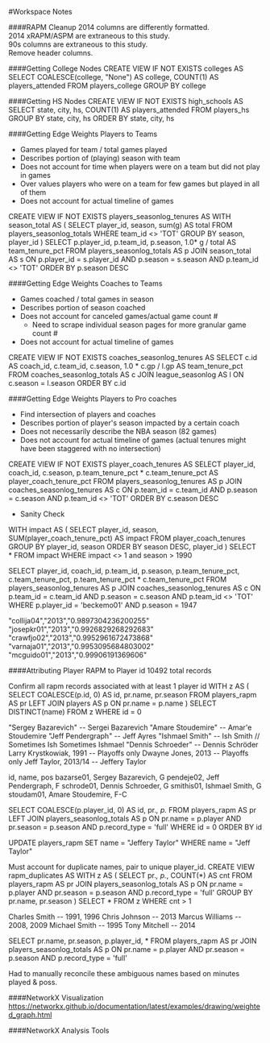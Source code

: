 #Workspace Notes

####RAPM Cleanup
2014 columns are differently formatted.  
2014 xRAPM/ASPM are extraneous to this study.  
90s columns are extraneous to this study.  
Remove header columns.  

####Getting College Nodes
CREATE VIEW IF NOT EXISTS colleges AS
SELECT COALESCE(college, "None") AS college, COUNT(1) AS players_attended FROM players_college
GROUP BY college

####Getting HS Nodes
CREATE VIEW IF NOT EXISTS high_schools AS
SELECT state, city, hs, COUNT(1) AS players_attended FROM players_hs
GROUP BY state, city, hs
ORDER BY state, city, hs

####Getting Edge Weights Players to Teams
- Games played for team / total games played
- Describes portion of (playing) season with team
- Does not account for time when players were on a team but did not play in games
- Over values players who were on a team for few games but played in all of them
- Does not account for actual timeline of games

CREATE VIEW IF NOT EXISTS players_seasonlog_tenures AS
WITH season_total AS
(
SELECT player_id, season, sum(g) AS total
FROM players_seasonlog_totals
WHERE team_id <> 'TOT'
GROUP BY season, player_id
)
SELECT p.player_id, p.team_id, p.season, 1.0* g / total AS team_tenure_pct
FROM players_seasonlog_totals AS p
JOIN season_total AS s
ON p.player_id = s.player_id AND p.season = s.season AND p.team_id <> 'TOT'
ORDER BY p.season DESC

####Getting Edge Weights Coaches to Teams
- Games coached / total games in season
- Describes portion of season coached
- Does not account for canceled games/actual game count #
	- Need to scrape individual season pages for more granular game count #
- Does not account for actual timeline of games

CREATE VIEW IF NOT EXISTS coaches_seasonlog_tenures AS
SELECT c.id AS coach_id, c.team_id, c.season, 1.0 * c.gp / l.gp AS team_tenure_pct
FROM coaches_seasonlog_totals AS c
JOIN league_seasonlog AS l
ON c.season = l.season
ORDER BY c.id

####Getting Edge Weights Players to Pro coaches
- Find intersection of players and coaches
- Describes portion of player's season impacted by a certain coach
- Does not necessarily describe the NBA season (82 games)
- Does not account for actual timeline of games (actual tenures might have been staggered with no intersection)

CREATE VIEW IF NOT EXISTS player_coach_tenures AS
SELECT player_id, coach_id, c.season, p.team_tenure_pct * c.team_tenure_pct AS player_coach_tenure_pct
FROM players_seasonlog_tenures AS p
JOIN coaches_seasonlog_tenures AS c
ON p.team_id = c.team_id AND p.season = c.season AND p.team_id <> 'TOT'
ORDER BY c.season DESC

- Sanity Check

WITH impact AS (
SELECT player_id, season, SUM(player_coach_tenure_pct) AS impact
FROM player_coach_tenures
GROUP BY player_id, season
ORDER BY season DESC, player_id
)
SELECT *
FROM impact
WHERE impact <> 1 and season > 1990

SELECT player_id, coach_id, p.team_id, p.season, p.team_tenure_pct, c.team_tenure_pct, p.team_tenure_pct * c.team_tenure_pct
FROM players_seasonlog_tenures AS p
JOIN coaches_seasonlog_tenures AS c
ON p.team_id = c.team_id AND p.season = c.season AND p.team_id <> 'TOT'
WHERE p.player_id = 'beckemo01' AND p.season = 1947

"collija04","2013","0.9897304236200255"
"josepkr01","2013","0.9926829268292683"
"crawfjo02","2013","0.9952961672473868"
"varnaja01","2013","0.9953095684803002"
"mcguido01","2013","0.99906191369606"

####Attributing Player RAPM to Player id
10492 total records

Confirm all rapm records associated with at least 1 player id
WITH z AS (
SELECT COALESCE(p.id, 0) AS id, pr.name, pr.season
FROM players_rapm AS pr
LEFT JOIN players AS p
ON pr.name = p.name
)
SELECT DISTINCT(name) 
FROM z
WHERE id = 0

"Sergey Bazarevich" -- Sergei Bazarevich
"Amare Stoudemire" -- Amar'e Stoudemire
"Jeff Pendergraph" -- Jeff Ayres
"Ishmael Smith" -- Ish Smith // Sometimes Ish Sometimes Ishmael
"Dennis Schroeder" -- Dennis Schröder
Larry Krystkowiak, 1991 -- Playoffs only
Dwayne Jones, 2013 -- Playoffs only
Jeff Taylor, 2013/14 -- Jeffery Taylor

id, name, pos
bazarse01, Sergey Bazarevich, G
pendeje02, Jeff Pendergraph, F
schrode01, Dennis Schroeder, G
smithis01, Ishmael Smith, G
stoudam01, Amare Stoudemire, F-C

SELECT COALESCE(p.player_id, 0) AS id, pr.*, p.*
FROM players_rapm AS pr
LEFT JOIN players_seasonlog_totals AS p
ON pr.name = p.player AND pr.season = p.season AND p.record_type = 'full'
WHERE id = 0
ORDER BY id

UPDATE players_rapm
SET name = "Jeffery Taylor"
WHERE name = "Jeff Taylor"

Must account for duplicate names, pair to unique player_id.
CREATE VIEW rapm_duplicates AS
WITH z AS (
SELECT pr.*, p.*, COUNT(*) AS cnt
FROM players_rapm AS pr
JOIN players_seasonlog_totals AS p
ON pr.name = p.player AND pr.season = p.season AND p.record_type = 'full'
GROUP BY pr.name, pr.season
)
SELECT *
FROM z
WHERE cnt > 1

Charles Smith -- 1991, 1996
Chris Johnson -- 2013
Marcus Williams -- 2008, 2009
Michael Smith -- 1995
Tony Mitchell -- 2014

SELECT pr.name, pr.season, p.player_id, *
FROM players_rapm AS pr
JOIN players_seasonlog_totals AS p
ON pr.name = p.player AND pr.season = p.season AND p.record_type = 'full'

Had to manually reconcile these ambiguous names based on minutes played & poss.

####NetworkX Visualization
https://networkx.github.io/documentation/latest/examples/drawing/weighted_graph.html

####NetworkX Analysis Tools
